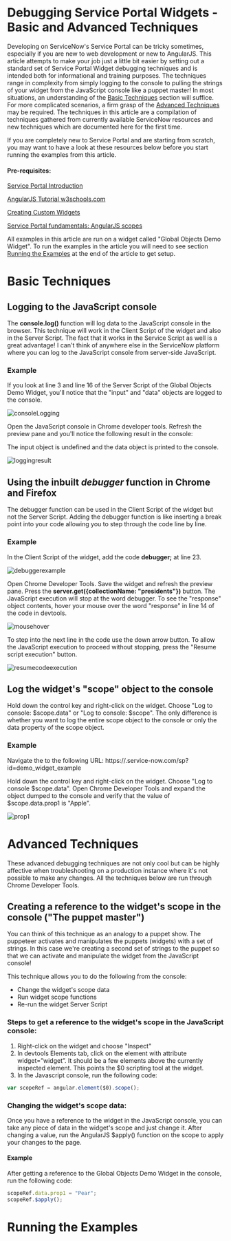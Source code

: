 # Debugging Service Portal Widgets - Basic and Advanced Techniques
Developing on ServiceNow's Service Portal can be tricky sometimes, especially if you are new to web development or new to AngularJS. This article attempts to make your job just a little bit easier by setting out a standard set of Service Portal Widget debugging techniques and is intended both for informational and training purposes. The techniques range in complexity from simply logging to the console to pulling the strings of your widget from the JavaScript console like a puppet master! In most situations, an understanding of the [Basic Techniques](#basic-techniques) section will suffice. For more complicated scenarios, a firm grasp of the [Advanced Techniques](#advanced-techniques) may be required. The techniques in this article are a compilation of techniques gathered from currently available ServiceNow resources and new techniques which are documented here for the first time.

If you are completely new to Service Portal and are starting from scratch, you may want to have a look at these resources below before you start running the examples from this article.

#### Pre-requisites:
[Service Portal Introduction](https://developer.servicenow.com/app.do#!/training/article/app_store_learnv2_serviceportal_jakarta_service_portal_introduction/app_store_learnv2_serviceportal_jakarta_service_portal_introduction_objectives?v=jakarta)

[AngularJS Tutorial w3schools.com](https://www.w3schools.com/angular/default.asp)

[Creating Custom Widgets](https://developer.servicenow.com/app.do#!/training/article/app_store_learnv2_serviceportal_jakarta_creating_custom_widgets/app_store_learnv2_serviceportal_jakarta_creating_custom_widget_objectives?v=jakarta)

[Service Portal fundamentals: AngularJS scopes](https://www.dylanlindgren.com/2017/10/28/service-portal-fundamentals-angularjs-scopes/)

All examples in this article are run on a widget called "Global Objects Demo Widget". To run the examples in the article you will need to see section [Running the Examples](#running-the-examples) at the end of the article to get setup.

# Basic Techniques
## Logging to the JavaScript console
The **console.log()** function will log data to the JavaScript console in the browser. This technique will work in the Client Script of the widget and also in the Server Script. The fact that it works in the Service Script as well is a great advantage! I can't think of anywhere else in the ServiceNow platform where you can log to the JavaScript console from server-side JavaScript.
### Example
If you look at line 3 and line 16 of the Server Script of the Global Objects Demo Widget, you'll notice that the "input" and "data" objects are logged to the console.

![consoleLogging](https://user-images.githubusercontent.com/22809154/37747539-d1f9e5f4-2dd3-11e8-832c-1118b4358818.png)

Open the JavaScript console in Chrome developer tools. Refresh the preview pane and you'll notice the following result in the console:

The input object is undefined and the data object is printed to the console.

![loggingresult](https://user-images.githubusercontent.com/22809154/37747847-3b9a377e-2dd5-11e8-9ae8-680b5302da49.png)
## Using the inbuilt *debugger* function in Chrome and Firefox
The debugger function can be used in the Client Script of the widget but not the Server Script. Adding the debugger function is like inserting a break point into your code allowing you to step through the code line by line.
### Example
In the Client Script of the widget, add the code **debugger;** at line 23.

![debuggerexample](https://user-images.githubusercontent.com/22809154/37747957-c75804e4-2dd5-11e8-8d63-050712ef7124.png)

Open Chrome Developer Tools. Save the widget and refresh the preview pane. Press the **server.get({collectionName: "presidents"})** button. The JavaScript execution will stop at the word debugger. To see the "response" object contents, hover your mouse over the word "response" in line 14 of the code in devtools.

![mousehover](https://user-images.githubusercontent.com/22809154/37748017-1c97f270-2dd6-11e8-9548-da1b60ceb703.png)

To step into the next line in the code use the down arrow button. To allow the JavaScript execution to proceed without stopping, press the "Resume script execution" button.

![resumecodeexecution](https://user-images.githubusercontent.com/22809154/37748188-0924ca96-2dd7-11e8-9768-fe96bafa80d6.png)
## Log the widget's "scope" object to the console
Hold down the control key and right-click on the widget.  Choose "Log to console: $scope.data" or "Log to console: $scope". The only difference is whether you want to log the entire scope object to the console or only the data property of the scope object.

### Example
Navigate the to the following URL: https://<yourinstancename>.service-now.com/sp?id=demo_widget_example

Hold down the control key and right-click on the widget. Choose "Log to console $scope.data".  Open Chrome Developer Tools and expand the object dumped to the console and verify that the value of $scope.data.prop1 is "Apple".

![prop1](https://user-images.githubusercontent.com/22809154/37748416-d55959e2-2dd7-11e8-8622-d9319868157a.png)
# Advanced Techniques
These advanced debugging techniques are not only cool but can be highly affective when troubleshooting on a production instance where it's not possible to make any changes. All the techniques below are run through Chrome Developer Tools.
## Creating a reference to the widget's scope in the console ("The puppet master")
You can think of this technique as an analogy to a puppet show. The puppeteer activates and manipulates the puppets (widgets) with a set of strings. In this case we're creating a second set of strings to the puppet so that we can activate and manipulate the widget from the JavaScript console!

This technique allows you to do the following from the console:
* Change the widget's scope data
* Run widget scope functions
* Re-run the widget Server Script

### Steps to get a reference to the widget's scope in the JavaScript console:
1. Right-click on the widget and choose "Inspect"
2. In devtools Elements tab, click on the element with attribute widget=”widget”. It should be a few elements above the currently inspected element. This points the $0 scripting tool at the widget.
3. In the Javascript console, run the following code: 
```javascript 
var scopeRef = angular.element($0).scope();
```
### Changing the widget's scope data:
Once you have a reference to the widget in the JavaScript console, you can take any piece of data in the widget's scope and just change it. After changing a value, run the AngularJS $apply() function on the scope to apply your changes to the page.
#### Example
After getting a reference to the Global Objects Demo Widget in the console, run the following code:
```javascript 
scopeRef.data.prop1 = "Pear";
scopeRef.$apply();
```
# Running the Examples
